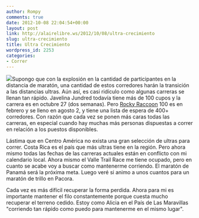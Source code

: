 ```yaml
---
author: Rompy
comments: true
date: 2012-10-08 22:04:54+00:00
layout: post
link: http://alairelibre.ws/2012/10/08/ultra-crecimiento
slug: ultra-crecimiento
title: Ultra Crecimiento
wordpress_id: 2253
categories:
- Correr
---
```


[![](http://alairelibre.ws/wp-content/uploads/2012/10/RR100n50.gif)](http://alairelibre.ws/wp-content/uploads/2012/10/RR100n50.gif)Supongo que con la explosión en la cantidad de participantes en la distancia de maratón, una cantidad de estos corredores harán la transición a las distancias ultras. Aún así, es casi ridículo como algunas carreras se llenan tan rápido. Javelina Jundred todavía tiene más de 100 cupos y la carrera es en octubre 27 (dos semanas). Pero [Rocky Raccoon](http://www.tejastrails.com/rocky100/) 100 es en febrero y se lleno en agosto 2, y tiene una lista de espera de 400+ corredores. Con razón que cada vez se ponen más caras todas las carreras, en especial cuando hay muchas más personas dispuestas a correr en relación a los puestos disponibles.

Lástima que en Centro América no exista una gran selección de ultras para correr. Costa Rica es el país que más ultras tiene en la región. Pero ahora mismo todas las fechas de las carreras actuales están en conflicto con mi calendario local. Ahora mismo el Valle Trail Race me tiene ocupado, pero en cuanto se acabe voy a buscar como mantenerme corriendo. El maratón de Panamá será la próxima meta. Luego veré si animo a unos cuantos para un maratón de trillo en Pacora.

Cada vez es más difícil recuperar la forma perdida. Ahora para mi es importante mantener el filo constantemente porque cuesta mucho recuperar el terreno cedido. Estoy como Alicia en el País de Las Maravillas "corriendo tan rápido como puedo para mantenerme en el mismo lugar".
